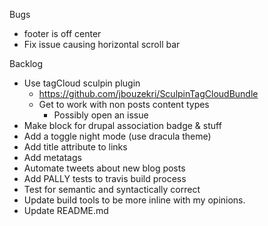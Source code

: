 Bugs
* footer is off center
* Fix issue causing horizontal scroll bar

Backlog
* Use tagCloud sculpin plugin
  * https://github.com/jbouzekri/SculpinTagCloudBundle
  * Get to work with non posts content types
    * Possibly open an issue
* Make block for drupal association badge & stuff
* Add a toggle night mode (use dracula theme)
* Add title attribute to links
* Add metatags
* Automate tweets about new blog posts
* Add PALLY tests to travis build process
* Test for semantic and syntactically correct
* Update build tools to be more inline with my opinions.
* Update README.md